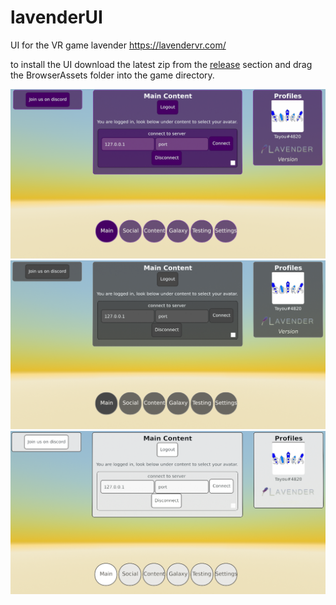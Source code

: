 # lavenderUI
UI for the VR game lavender https://lavendervr.com/

to install the UI download the latest zip from the [release](https://github.com/SupraLP/lavenderUI/releases "release") section and drag the BrowserAssets folder into the game directory.

![screenshot](https://github.com/SupraLP/lavenderUI/blob/master/pictures/screenshot%202019-08-03%20162046.png)
![screenshot](https://github.com/SupraLP/lavenderUI/blob/master/pictures/screenshot%202019-08-03%20165131.png)
![screenshot](https://github.com/SupraLP/lavenderUI/blob/master/pictures/screenshot%202019-08-03%20165205.png)
